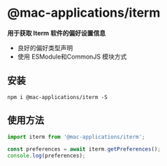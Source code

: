 # @mac-applications/iterm

**用于获取 Iterm 软件的偏好设置信息**

- 良好的偏好类型声明
- 使用 ESModule和CommonJS 模块方式

## 安装

```shell
npm i @mac-applications/iterm -S
```

## 使用方法

```typescript
import iterm from '@mac-applications/iterm';

const preferences = await iterm.getPreferences();
console.log(preferences);
```